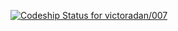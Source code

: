 [ ![Codeship Status for victoradan/007](https://codeship.io/projects/d49ec0d0-f7cb-0131-e1e3-5258f735d8bf/status)](https://codeship.io/projects/28610)


